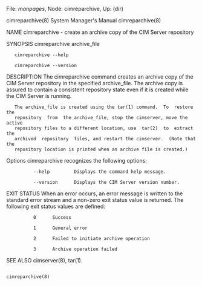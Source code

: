 File: *manpages*,  Node: cimreparchive,  Up: (dir)

cimreparchive(8)            System Manager's Manual           cimreparchive(8)



NAME
       cimreparchive - create an archive copy of the CIM Server repository

SYNOPSIS
       cimreparchive archive_file

       cimreparchive --help

       cimreparchive --version

DESCRIPTION
       The  cimreparchive  command  creates  an archive copy of the CIM Server
       repository in the specified archive_file. The archive copy  is  assured
       to  contain  a  consistent repository state even if it is created while
       the CIM Server is running.

       The archive_file is created using the tar(1) command.  To  restore  the
       repository  from  the archive_file, stop the cimserver, move the active
       repository files to a different location, use  tar(2)  to  extract  the
       archived  repository  files, and restart the cimserver.  (Note that the
       repository location is printed when an archive file is created.)

   Options
       cimreparchive recognizes the following options:

              --help         Displays the command help message.

              --version      Displays the CIM Server version number.

EXIT STATUS
       When an error occurs, an error message is written to the standard error
       stream and a non-zero exit status value is returned. The following exit
       status values are defined:

              0      Success

              1      General error

              2      Failed to initiate archive operation

              3      Archive operation failed

SEE ALSO
       cimserver(8), tar(1).



                                                              cimreparchive(8)
